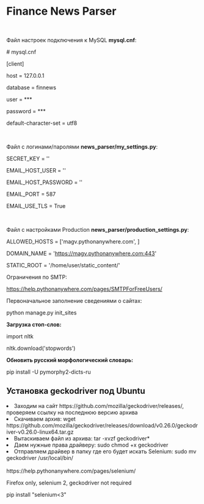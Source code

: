 <h1>Finance News Parser</h1>

<br>
<p>Файл настроек подключения к MySQL <b>mysql.cnf</b>:</p> 
<p># mysql.cnf</p>
<p>[client]</p>
<p>host = 127.0.0.1</p>
<p>database = finnews</p>
<p>user = ***</p>
<p>password = ***</p>
<p>default-character-set = utf8</p>

<br>
<p>Файл с логинами/паролями <b>news_parser/my_settings.py</b>:</p>

SECRET_KEY = ''

EMAIL_HOST_USER = ''

EMAIL_HOST_PASSWORD = ''

EMAIL_PORT = 587

EMAIL_USE_TLS = True

<br>
<p>Файл с настройками Production <b>news_parser/production_settings.py</b>:</p>


ALLOWED_HOSTS = ['magv.pythonanywhere.com', ]

DOMAIN_NAME = 'https://magv.pythonanywhere.com:443'

STATIC_ROOT = '/home/user/static_content/'

Ограничения по SMTP:

https://help.pythonanywhere.com/pages/SMTPForFreeUsers/

Первоначальное заполнение сведениями о сайтах:

python manage.py init_sites


<b>Загрузка стоп-слов:</b>

import nltk

nltk.download('stopwords')

<b>Обновить русский морфологический словарь:</b>

pip install -U pymorphy2-dicts-ru

<h2>Установка geckodriver под Ubuntu</h2>
<li>Заходим на сайт https://github.com/mozilla/geckodriver/releases/, проверяем ссылку на последнюю версию архива</li>
<li>Скачиваем архив:
wget https://github.com/mozilla/geckodriver/releases/download/v0.26.0/geckodriver-v0.26.0-linux64.tar.gz
</li>
<li>
Вытаскиваем файл из архива: 
tar -xvzf geckodriver*
</li>
<li>
Даем нужные права драйверу: 
sudo chmod +x geckodriver
</li>
<li>
Отправляем драйвер в папку где его будет искать Selenium: 
sudo mv geckodriver /usr/local/bin/
</li>


<br>
https://help.pythonanywhere.com/pages/selenium/

Firefox only, selenium 2, geckodriver not required

pip install "selenium<3"

